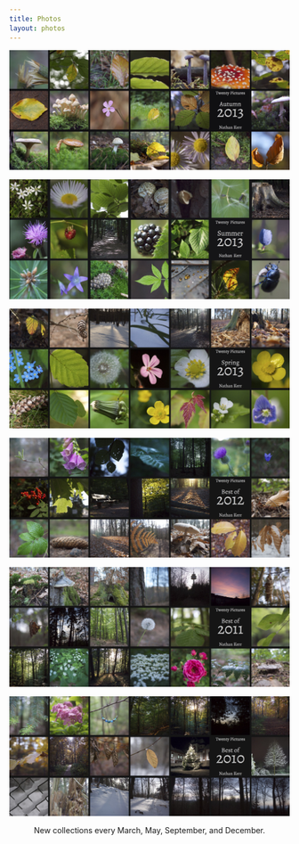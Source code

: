 ```yaml
---
title: Photos
layout: photos
---
```


<a href="2013-autumn"><img src="2013-autumn-cover.jpg" alt="Autumn 2013"></a>

<a href="2013-summer"><img src="2013-summer-cover.jpg" alt="Summer 2013"></a>

<a href="2013-spring"><img src="2013-spring-cover.jpg" alt="Spring 2013"></a>

<a href="2012"><img src="2012-cover.jpg" alt="Best of 2012"></a>

<a href="2011"><img src="2011-cover.jpg" alt="Best of 2011"></a>

<a href="2010"><img src="2010-cover.jpg" alt="Best of 2010"></a>

<div style="text-align: center; padding-bottom: 1em">New collections every March, May, September, and December.</div>


